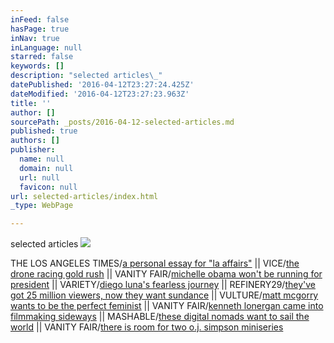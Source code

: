 ```yaml
---
inFeed: false
hasPage: true
inNav: true
inLanguage: null
starred: false
keywords: []
description: "selected articles\_"
datePublished: '2016-04-12T23:27:24.425Z'
dateModified: '2016-04-12T23:27:23.963Z'
title: ''
author: []
sourcePath: _posts/2016-04-12-selected-articles.md
published: true
authors: []
publisher:
  name: null
  domain: null
  url: null
  favicon: null
url: selected-articles/index.html
_type: WebPage

---
```

selected articles ![](https://the-grid-user-content.s3-us-west-2.amazonaws.com/0873e09d-530b-45c7-9775-d687b4295cce.jpg)

THE LOS ANGELES TIMES/[a personal essay for "la affairs"][0] ||  VICE/[the drone racing gold rush][1] ||  VANITY FAIR/[michelle obama won't be running for president][2] ||  VARIETY/[diego luna's fearless journey][3] || REFINERY29/[they've got 25 million viewers, now they want sundance][4] || VULTURE/[matt mcgorry wants to be the perfect feminist][5] ||  VANITY FAIR/[kenneth lonergan came into filmmaking sideways][6] || MASHABLE/[these digital nomads want to sail the world][7] ||  VANITY FAIR/[there is room for two o.j. simpson miniseries][8]

[0]: http://www.latimes.com/health/la-hm-la-affairs-20160409-story.html
[1]: https://sports.vice.com/en_us/article/the-drone-racing-gold-rush
[2]: http://www.vanityfair.com/news/2016/03/michelle-obama-sxsw
[3]: http://variety.com/2016/film/festivals/diego-luna-mr-pig-sundance-berlin-1201698453/
[4]: http://www.fastcompany.com/3046242/innovation-agents/refinery29-is-already-in-25-million-hearts-now-it-wants-to-get-into-sundan
[5]: http://www.vulture.com/2015/06/matt-mcgorry-on-why-bennett-cant-be-a-hero.html
[6]: http://www.vanityfair.com/hollywood/2016/01/kenneth-lonergan-manchester-by-the-sea-interview
[7]: http://mashable.com/2015/09/01/coboat-remote-work/#8q4zPjjy4Oqf
[8]: http://www.vanityfair.com/hollywood/2016/01/oj-made-in-america-review